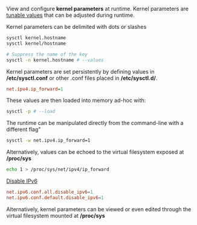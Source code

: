 View and configure **kernel parameters** at runtime.
Kernel parameters are [tunable values](https://access.redhat.com/documentation/en-us/red_hat_enterprise_linux/8/html/managing_monitoring_and_updating_the_kernel/configuring-kernel-parameters-at-runtime_managing-monitoring-and-updating-the-kernel) that can be adjusted during runtime.

Kernel parameters can be delimited with dots or slashes

```sh
sysctl kernel.hostname
sysctl kernel/hostname

# Suppress the name of the key
sysctl -n kernel.hostname # --values
```

Kernel parameters are set persistently by defining values in **/etc/sysctl.conf** or other .conf files placed in **/etc/sysctl.d/**.

```ini title="/etc/sysctl.conf"
net.ipv4.ip_forward=1
```

These values are then loaded into memory ad-hoc with:
```sh
sysctl -p # --load
```

The runtime can be manipulated directly from the command-line with a different flag"
```sh
sysctl -w net.ipv4.ip_forward=1
```

Alternatively, values can be echoed to the virtual filesystem exposed at **/proc/sys**
```sh
echo 1 > /proc/sys/net/ipv4/ip_forward
```

[Disable IPv6](https://www.techrepublic.com/article/how-to-disable-ipv6-on-linux/)
```conf
net.ipv6.conf.all.disable_ipv6=1
net.ipv6.conf.default.disable_ipv6=1
```

Alternatively, kernel parameters can be viewed or even edited through the virtual filesystem mounted at **/proc/sys**
